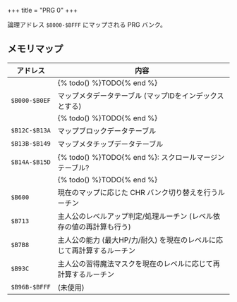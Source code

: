 +++
title = "PRG 0"
+++

論理アドレス `$8000-$BFFF` にマップされる PRG バンク。

## メモリマップ

| アドレス | 内容 |
| -- | -- |
| | {% todo() %}TODO{% end %} |
| `$B000-$B0EF` | マップメタデータテーブル (マップIDをインデックスとする) |
| | {% todo() %}TODO{% end %} |
| `$B12C-$B13A` | マップブロックデータテーブル |
| `$B13B-$B149` | マップメタチップデータテーブル |
| `$B14A-$B15D` | {% todo() %}TODO{% end %}: スクロールマージンテーブル? |
| | {% todo() %}TODO{% end %} |
| `$B600` | 現在のマップに応じた CHR バンク切り替えを行うルーチン |
| `$B713` | 主人公のレベルアップ判定/処理ルーチン (レベル依存の値の再計算も行う) |
| `$B7B8` | 主人公の能力 (最大HP/力/耐久) を現在のレベルに応じて再計算するルーチン  |
| `$B93C` | 主人公の習得魔法マスクを現在のレベルに応じて再計算するルーチン |
| `$B96B-$BFFF` | (未使用) |
